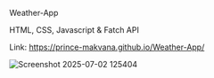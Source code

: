 Weather-App

HTML, CSS, Javascript & Fatch API

Link: https://prince-makvana.github.io/Weather-App/

![Screenshot 2025-07-02 125404](https://github.com/user-attachments/assets/d5be6756-e32d-41a1-a9fd-123363ef8eb1)
